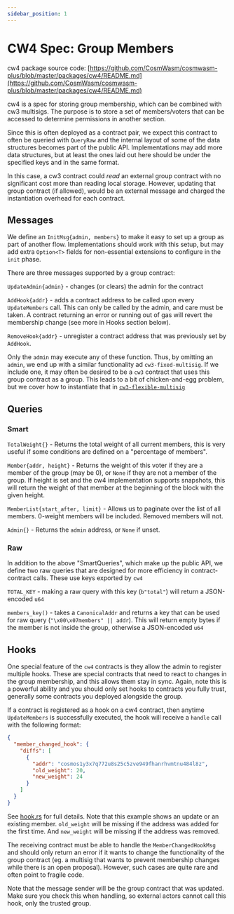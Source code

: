 ```yaml
---
sidebar_position: 1
---
```


# CW4 Spec: Group Members

cw4 package source code: [https://github.com/CosmWasm/cosmwasm-plus/blob/master/packages/cw4/README.md](https://github.com/CosmWasm/cosmwasm-plus/blob/master/packages/cw4/README.md)

cw4 is a spec for storing group membership, which can be combined
with cw3 multisigs. The purpose is to store a set of members/voters
that can be accessed to determine permissions in another section.

Since this is often deployed as a contract pair, we expect this
contract to often be queried with `QueryRaw` and the internal
layout of some of the data structures becomes part of the public API.
Implementations may add more data structures, but at least
the ones laid out here should be under the specified keys and in the
same format.

In this case, a cw3 contract could *read* an external group contract with
no significant cost more than reading local storage. However, updating
that group contract (if allowed), would be an external message and
charged the instantiation overhead for each contract.

## Messages

We define an `InitMsg{admin, members}` to make it easy to set up a group
as part of another flow. Implementations should work with this setup,
but may add extra `Option<T>` fields for non-essential extensions to
configure in the `init` phase.

There are three messages supported by a group contract:

`UpdateAdmin{admin}` - changes (or clears) the admin for the contract

`AddHook{addr}` - adds a contract address to be called upon every
`UpdateMembers` call. This can only be called by the admin, and care must
be taken. A contract returning an error or running out of gas will
revert the membership change (see more in Hooks section below).

`RemoveHook{addr}` - unregister a contract address that was previously set
by `AddHook`.

Only the `admin` may execute any of these function. Thus, by omitting an
`admin`, we end up with a similar functionality ad `cw3-fixed-multisig`.
If we include one, it may often be desired to be a `cw3` contract that
uses this group contract as a group. This leads to a bit of chicken-and-egg
problem, but we cover how to instantiate that in
[`cw3-flexible-multisig`](../cw3/03-cw3-flex-spec.md)

## Queries

### Smart

`TotalWeight{}` - Returns the total weight of all current members,
this is very useful if some conditions are defined on a "percentage of members".

`Member{addr, height}` - Returns the weight of this voter if they are a member of the
group (may be 0), or `None` if they are not a member of the group.
If height is set and the cw4 implementation supports snapshots,
this will return the weight of that member at
the beginning of the block with the given height.

`MemberList{start_after, limit}` - Allows us to paginate over the list
of all members. 0-weight members will be included. Removed members will not.

`Admin{}` - Returns the `admin` address, or `None` if unset.

### Raw

In addition to the above "SmartQueries", which make up the public API,
we define two raw queries that are designed for more efficiency
in contract-contract calls. These use keys exported by `cw4`

`TOTAL_KEY` - making a raw query with this key (`b"total"`) will return a
JSON-encoded `u64`

`members_key()` - takes a `CanonicalAddr` and returns a key that can be
used for raw query (`"\x00\x07members" || addr`). This will return
empty bytes if the member is not inside the group, otherwise a
JSON-encoded `u64`

## Hooks

One special feature of the `cw4` contracts is they allow the admin to
register multiple hooks. These are special contracts that need to react
to changes in the group membership, and this allows them stay in sync.
Again, note this is a powerful ability and you should only set hooks
to contracts you fully trust, generally some contracts you deployed
alongside the group.

If a contract is registered as a hook on a cw4 contract, then anytime
`UpdateMembers` is successfully executed, the hook will receive a `handle`
call with the following format:

```json
{
  "member_changed_hook": {
    "diffs": [
      {
        "addr": "cosmos1y3x7q772u8s25c5zve949fhanrhvmtnu484l8z",
        "old_weight": 20,
        "new_weight": 24
      }
    ]
  }
}
```

See [hook.rs](https://github.com/CosmWasm/cosmwasm-plus/blob/master/packages/cw4/src/hook.rs) for full details. Note that this example
shows an update or an existing member. `old_weight` will
be missing if the address was added for the first time. And
`new_weight` will be missing if the address was removed.

The receiving contract must be able to handle the `MemberChangedHookMsg`
and should only return an error if it wants to change the functionality
of the group contract (eg. a multisig that wants to prevent membership
changes while there is an open proposal). However, such cases are quite
rare and often point to fragile code.

Note that the message sender will be the group contract that was updated.
Make sure you check this when handling, so external actors cannot
call this hook, only the trusted group.
